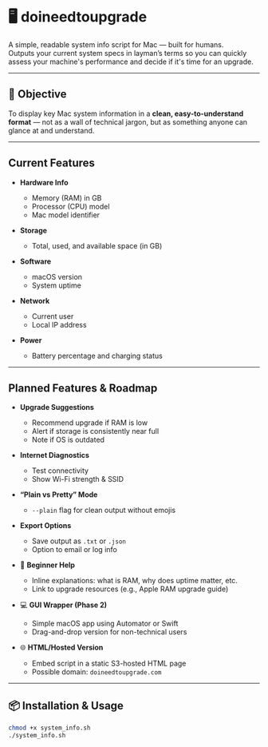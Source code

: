 # 🖥️ doineedtoupgrade

A simple, readable system info script for Mac — built for humans.  
Outputs your current system specs in layman’s terms so you can quickly assess your machine's performance and decide if it's time for an upgrade.

---

## 🎯 Objective

To display key Mac system information in a **clean, easy-to-understand format** — not as a wall of technical jargon, but as something anyone can glance at and understand.

---

## Current Features

-  **Hardware Info**
    - Memory (RAM) in GB
    - Processor (CPU) model
    - Mac model identifier

- **Storage**
    - Total, used, and available space (in GB)

- **Software**
    - macOS version
    - System uptime

- **Network**
    - Current user
    - Local IP address

- **Power**
    - Battery percentage and charging status

---

## Planned Features & Roadmap

- **Upgrade Suggestions**
    - Recommend upgrade if RAM is low
    - Alert if storage is consistently near full
    - Note if OS is outdated

- **Internet Diagnostics**
    - Test connectivity
    - Show Wi-Fi strength & SSID

- **“Plain vs Pretty” Mode**
    - `--plain` flag for clean output without emojis

- **Export Options**
    - Save output as `.txt` or `.json`
    - Option to email or log info

- 🌱 **Beginner Help**
    - Inline explanations: what is RAM, why does uptime matter, etc.
    - Link to upgrade resources (e.g., Apple RAM upgrade guide)

- 💻 **GUI Wrapper (Phase 2)**
    - Simple macOS app using Automator or Swift
    - Drag-and-drop version for non-technical users

- 🌐 **HTML/Hosted Version**
    - Embed script in a static S3-hosted HTML page
    - Possible domain: `doineedtoupgrade.com`

---

## 📦 Installation & Usage

```bash
chmod +x system_info.sh
./system_info.sh